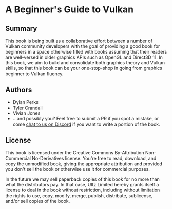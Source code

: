 # A Beginner's Guide to Vulkan
## Summary
This book is being built as a collaborative effort between a number of Vulkan community developers with the goal of providing
a good book for beginners in a space otherwise filled with books assuming that their readers are well-versed in older graphics
APIs such as OpenGL and Direct3D 11. In this book, we aim to build and consolidate both graphics theory and Vulkan skills, so
that this book can be your one-stop-shop in going from graphics beginner to Vulkan fluency.

## Authors
- Dylan Perks
- Tyler Crandall
- Vivian Jones
- ...and possibly you? Feel free to submit a PR if you spot a mistake, or come [chat to us on Discord](https://discord.gg/mNfhagm)
if you want to write a portion of the book.

## License
This book is licensed under the Creative Commons By-Attribution Non-Commercial No-Derivatives license. You're free to read,
download, and copy the unmodified book, giving the appropriate attribution and provided you don't sell the book or otherwise
use it for commercial purposes.

In the future we may sell paperback copies of this book for no more than what the distributors pay. In that case,
Ultz Limited hereby grants itself a license to deal in the book without restriction, including without limitation the rights
to use, copy, modify, merge, publish, distribute, sublicense, and/or sell copies of the book.
